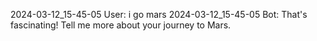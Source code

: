 2024-03-12_15-45-05 User: i go mars
2024-03-12_15-45-05 Bot: That's fascinating! Tell me more about your journey to Mars.

